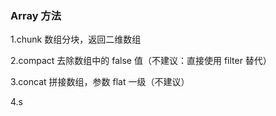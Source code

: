 ### Array 方法

1.chunk 数组分块，返回二维数组

2.compact 去除数组中的 false 值（不建议：直接使用 filter 替代）

3.concat 拼接数组，参数 flat 一级（不建议）

4.s
